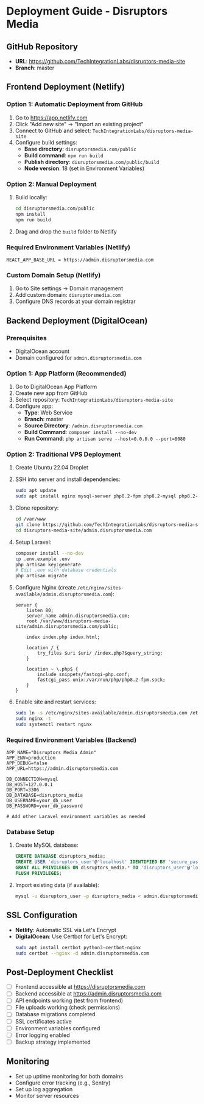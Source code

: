 # Deployment Guide - Disruptors Media

## GitHub Repository
- **URL**: https://github.com/TechIntegrationLabs/disruptors-media-site
- **Branch**: master

## Frontend Deployment (Netlify)

### Option 1: Automatic Deployment from GitHub
1. Go to https://app.netlify.com
2. Click "Add new site" → "Import an existing project"
3. Connect to GitHub and select: `TechIntegrationLabs/disruptors-media-site`
4. Configure build settings:
   - **Base directory**: `disruptorsmedia.com/public`
   - **Build command**: `npm run build`
   - **Publish directory**: `disruptorsmedia.com/public/build`
   - **Node version**: 18 (set in Environment Variables)

### Option 2: Manual Deployment
1. Build locally:
   ```bash
   cd disruptorsmedia.com/public
   npm install
   npm run build
   ```
2. Drag and drop the `build` folder to Netlify

### Required Environment Variables (Netlify)
```
REACT_APP_BASE_URL = https://admin.disruptorsmedia.com
```

### Custom Domain Setup (Netlify)
1. Go to Site settings → Domain management
2. Add custom domain: `disruptorsmedia.com`
3. Configure DNS records at your domain registrar

## Backend Deployment (DigitalOcean)

### Prerequisites
- DigitalOcean account
- Domain configured for `admin.disruptorsmedia.com`

### Option 1: App Platform (Recommended)
1. Go to DigitalOcean App Platform
2. Create new app from GitHub
3. Select repository: `TechIntegrationLabs/disruptors-media-site`
4. Configure app:
   - **Type**: Web Service
   - **Branch**: master
   - **Source Directory**: `/admin.disruptorsmedia.com`
   - **Build Command**: `composer install --no-dev`
   - **Run Command**: `php artisan serve --host=0.0.0.0 --port=8080`

### Option 2: Traditional VPS Deployment
1. Create Ubuntu 22.04 Droplet
2. SSH into server and install dependencies:
   ```bash
   sudo apt update
   sudo apt install nginx mysql-server php8.2-fpm php8.2-mysql php8.2-mbstring php8.2-xml composer
   ```

3. Clone repository:
   ```bash
   cd /var/www
   git clone https://github.com/TechIntegrationLabs/disruptors-media-site.git
   cd disruptors-media-site/admin.disruptorsmedia.com
   ```

4. Setup Laravel:
   ```bash
   composer install --no-dev
   cp .env.example .env
   php artisan key:generate
   # Edit .env with database credentials
   php artisan migrate
   ```

5. Configure Nginx (create `/etc/nginx/sites-available/admin.disruptorsmedia.com`):
   ```nginx
   server {
       listen 80;
       server_name admin.disruptorsmedia.com;
       root /var/www/disruptors-media-site/admin.disruptorsmedia.com/public;
       
       index index.php index.html;
       
       location / {
           try_files $uri $uri/ /index.php?$query_string;
       }
       
       location ~ \.php$ {
           include snippets/fastcgi-php.conf;
           fastcgi_pass unix:/var/run/php/php8.2-fpm.sock;
       }
   }
   ```

6. Enable site and restart services:
   ```bash
   sudo ln -s /etc/nginx/sites-available/admin.disruptorsmedia.com /etc/nginx/sites-enabled/
   sudo nginx -t
   sudo systemctl restart nginx
   ```

### Required Environment Variables (Backend)
```env
APP_NAME="Disruptors Media Admin"
APP_ENV=production
APP_DEBUG=false
APP_URL=https://admin.disruptorsmedia.com

DB_CONNECTION=mysql
DB_HOST=127.0.0.1
DB_PORT=3306
DB_DATABASE=disruptors_media
DB_USERNAME=your_db_user
DB_PASSWORD=your_db_password

# Add other Laravel environment variables as needed
```

### Database Setup
1. Create MySQL database:
   ```sql
   CREATE DATABASE disruptors_media;
   CREATE USER 'disruptors_user'@'localhost' IDENTIFIED BY 'secure_password';
   GRANT ALL PRIVILEGES ON disruptors_media.* TO 'disruptors_user'@'localhost';
   FLUSH PRIVILEGES;
   ```

2. Import existing data (if available):
   ```bash
   mysql -u disruptors_user -p disruptors_media < admin.disruptorsmedia.com/backup.sql
   ```

## SSL Configuration
- **Netlify**: Automatic SSL via Let's Encrypt
- **DigitalOcean**: Use Certbot for Let's Encrypt:
  ```bash
  sudo apt install certbot python3-certbot-nginx
  sudo certbot --nginx -d admin.disruptorsmedia.com
  ```

## Post-Deployment Checklist
- [ ] Frontend accessible at https://disruptorsmedia.com
- [ ] Backend accessible at https://admin.disruptorsmedia.com
- [ ] API endpoints working (test from frontend)
- [ ] File uploads working (check permissions)
- [ ] Database migrations completed
- [ ] SSL certificates active
- [ ] Environment variables configured
- [ ] Error logging enabled
- [ ] Backup strategy implemented

## Monitoring
- Set up uptime monitoring for both domains
- Configure error tracking (e.g., Sentry)
- Set up log aggregation
- Monitor server resources
